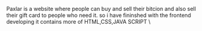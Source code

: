 Paxlar is a website where people can buy and sell their bitcion and also sell their gift card to people who need it.
so i have fininshed with the frontend developing 
it contains more of HTML,CSS,JAVA SCRIPT \
